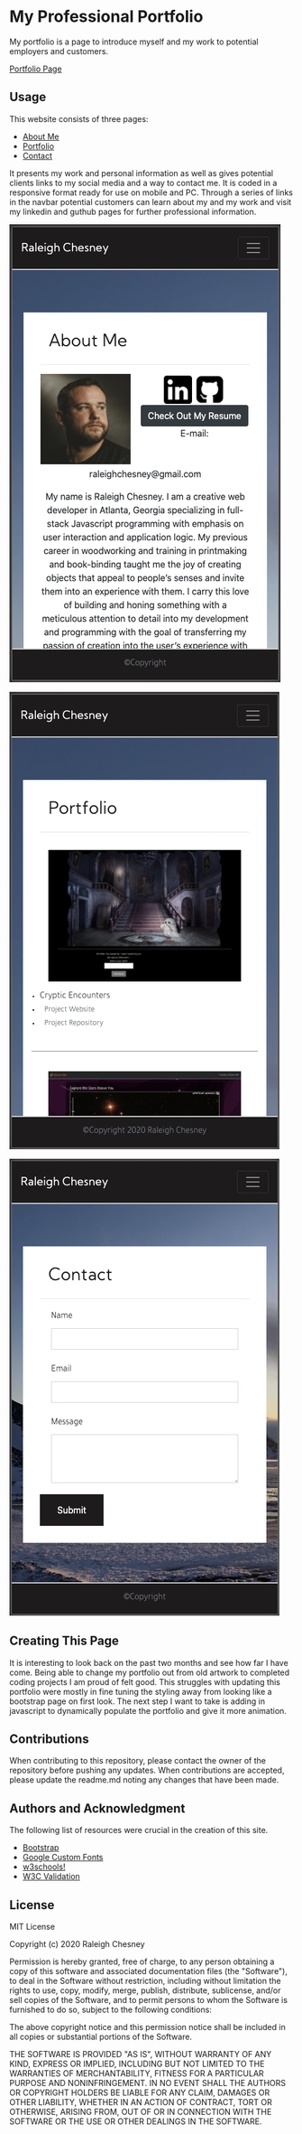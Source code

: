 # My Professional Portfolio

My portfolio is a page to introduce myself and my work to potential employers and customers.

[Portfolio Page](https://raleighc.github.io/portfolio_02_redux/)


## Usage
This website consists of three pages:
* [About Me](https://raleighc.github.io/portfolio_02_redux/index.html)
* [Portfolio](https://raleighc.github.io/portfolio_02_redux/portfolio.html)
* [Contact](https://raleighc.github.io/portfolio_02_redux/contact.html)

It presents my work and personal information as well as gives potential clients links to my social media and a way to contact me. It is coded in a responsive format ready for use on mobile and PC.
Through a series of links in the navbar
potential customers can learn about my and my work and visit my linkedin and guthub pages for further professional information.

![About Me](./assets/images/portfolio_about.png)

![Portfolio](./assets/images/portfolio_projects.png)

![Contact](./assets/images/portfolio_form.png)


## Creating This Page

It is interesting to look back on the past two months and see how far I have come. Being able to change my portfolio out from old artwork to completed coding projects I am proud of felt good. This struggles with updating this portfolio were mostly in fine tuning the styling away from looking like a bootstrap page on first look. The next step I want to take is adding in javascript to dynamically populate the portfolio and give it more animation.

## Contributions

When contributing to this repository, please contact the owner of the repository before pushing any updates.
When contributions are accepted, please update the readme.md noting any changes that have been made.

## Authors and Acknowledgment

The following list of resources were crucial in the creation of this site.

* [Bootstrap](https://getbootstrap.com/)
* [Google Custom Fonts](https://fonts.google.com/)
* [w3schools!](https://www.w3schools.com/bootstrap4/default.asp)
* [W3C Validation](https://validator.w3.org/)


## License

MIT License

Copyright (c) 2020 Raleigh Chesney

Permission is hereby granted, free of charge, to any person obtaining a copy
of this software and associated documentation files (the "Software"), to deal
in the Software without restriction, including without limitation the rights
to use, copy, modify, merge, publish, distribute, sublicense, and/or sell
copies of the Software, and to permit persons to whom the Software is
furnished to do so, subject to the following conditions:

The above copyright notice and this permission notice shall be included in all
copies or substantial portions of the Software.

THE SOFTWARE IS PROVIDED "AS IS", WITHOUT WARRANTY OF ANY KIND, EXPRESS OR
IMPLIED, INCLUDING BUT NOT LIMITED TO THE WARRANTIES OF MERCHANTABILITY,
FITNESS FOR A PARTICULAR PURPOSE AND NONINFRINGEMENT. IN NO EVENT SHALL THE
AUTHORS OR COPYRIGHT HOLDERS BE LIABLE FOR ANY CLAIM, DAMAGES OR OTHER
LIABILITY, WHETHER IN AN ACTION OF CONTRACT, TORT OR OTHERWISE, ARISING FROM,
OUT OF OR IN CONNECTION WITH THE SOFTWARE OR THE USE OR OTHER DEALINGS IN THE
SOFTWARE.
